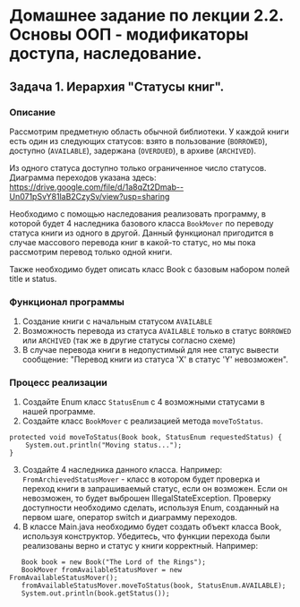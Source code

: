 # Домашнее задание по лекции 2.2. Основы ООП - модификаторы доступа, наследование.
## Задача 1. Иерархия "Статусы книг".

### Описание
Рассмотрим предметную область обычной библиотеки. 
У каждой книги есть один из следующих статусов: взято в пользование (`BORROWED`), доступно (`AVAILABLE`),
задержана (`OVERDUED`), в архиве (`ARCHIVED`).

Из одного статуса доступно только ограниченное число статусов. 
Диаграмма переходов указана здесь: 
https://drive.google.com/file/d/1a8qZt2Dmab--Un071pSvY81laB2CzySv/view?usp=sharing

Необходимо с помощью наследования реализовать программу, в которой будет 4 наследника базового класса `BookMover` по переводу статуса книги из одного в другой.
Данный функционал пригодится в случае массового перевода книг в какой-то статус, но мы пока рассмотрим перевод только одной книги.

Также необходимо будет описать класс Book с базовым набором полей title и status.

### Функционал программы
1. Создание книги с начальным статусом `AVAILABLE`
2. Возможноcть перевода из статуса `AVAILABLE` только в статус `BORROWED` или `ARCHIVED` (так же в другие статусы согласно схеме)
3. В случае перевода книги в недопустимый для нее статус вывести сообщение: "Перевод книги из статуса 'X' в статус 'Y' невозможен".

### Процесс реализации
1. Создайте Enum класс `StatusEnum` с 4 возможными статусами в нашей программе.
2. Создайте класс `BookMover` с реализацией метода `moveToStatus`. 
```
protected void moveToStatus(Book book, StatusEnum requestedStatus) {
    System.out.println("Moving status...");
}
```
3. Создайте 4 наследника данного класса. 
Например: `FromArchievedStatusMover` - класс в котором будет проверка и переход книги в запрашиваемый статус, если он возможен. Если он невозможен, то будет выброшен IllegalStateException.
Проверку доступности необходимо сделать, используя Enum, созданный на первом шаге, оператор switch и диаграмму переходов.
4. В классе Main.java необходимо будет создать объект класса Book, используя конструктор. Убедитесь, 
что функции перехода были реализованы верно и статус у книги корректный. Например:

```
   Book book = new Book("The Lord of the Rings");
   BookMover fromAvailableStatusMover = new FromAvailableStatusMover();
   fromAvailableStatusMover.moveToStatus(book, StatusEnum.AVAILABLE);
   System.out.println(book.getStatus());
```
